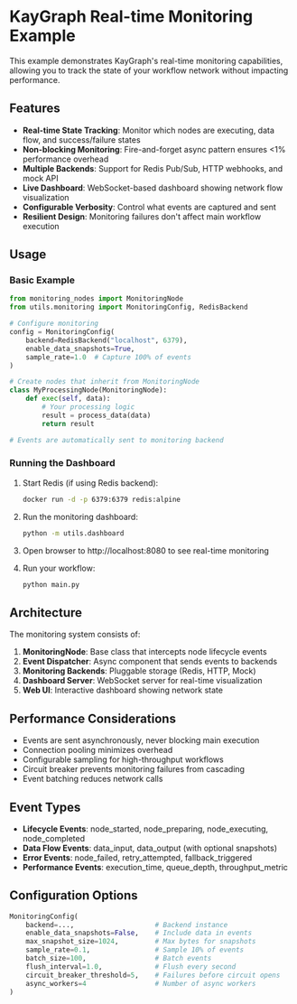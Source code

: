 # KayGraph Real-time Monitoring Example

This example demonstrates KayGraph's real-time monitoring capabilities, allowing you to track the state of your workflow network without impacting performance.

## Features

- **Real-time State Tracking**: Monitor which nodes are executing, data flow, and success/failure states
- **Non-blocking Monitoring**: Fire-and-forget async pattern ensures <1% performance overhead
- **Multiple Backends**: Support for Redis Pub/Sub, HTTP webhooks, and mock API
- **Live Dashboard**: WebSocket-based dashboard showing network flow visualization
- **Configurable Verbosity**: Control what events are captured and sent
- **Resilient Design**: Monitoring failures don't affect main workflow execution

## Usage

### Basic Example

```python
from monitoring_nodes import MonitoringNode
from utils.monitoring import MonitoringConfig, RedisBackend

# Configure monitoring
config = MonitoringConfig(
    backend=RedisBackend("localhost", 6379),
    enable_data_snapshots=True,
    sample_rate=1.0  # Capture 100% of events
)

# Create nodes that inherit from MonitoringNode
class MyProcessingNode(MonitoringNode):
    def exec(self, data):
        # Your processing logic
        result = process_data(data)
        return result

# Events are automatically sent to monitoring backend
```

### Running the Dashboard

1. Start Redis (if using Redis backend):
   ```bash
   docker run -d -p 6379:6379 redis:alpine
   ```

2. Run the monitoring dashboard:
   ```bash
   python -m utils.dashboard
   ```

3. Open browser to http://localhost:8080 to see real-time monitoring

4. Run your workflow:
   ```bash
   python main.py
   ```

## Architecture

The monitoring system consists of:

1. **MonitoringNode**: Base class that intercepts node lifecycle events
2. **Event Dispatcher**: Async component that sends events to backends
3. **Monitoring Backends**: Pluggable storage (Redis, HTTP, Mock)
4. **Dashboard Server**: WebSocket server for real-time visualization
5. **Web UI**: Interactive dashboard showing network state

## Performance Considerations

- Events are sent asynchronously, never blocking main execution
- Connection pooling minimizes overhead
- Configurable sampling for high-throughput workflows
- Circuit breaker prevents monitoring failures from cascading
- Event batching reduces network calls

## Event Types

- **Lifecycle Events**: node_started, node_preparing, node_executing, node_completed
- **Data Flow Events**: data_input, data_output (with optional snapshots)
- **Error Events**: node_failed, retry_attempted, fallback_triggered
- **Performance Events**: execution_time, queue_depth, throughput_metric

## Configuration Options

```python
MonitoringConfig(
    backend=...,                    # Backend instance
    enable_data_snapshots=False,    # Include data in events
    max_snapshot_size=1024,         # Max bytes for snapshots
    sample_rate=0.1,                # Sample 10% of events
    batch_size=100,                 # Batch events
    flush_interval=1.0,             # Flush every second
    circuit_breaker_threshold=5,    # Failures before circuit opens
    async_workers=4                 # Number of async workers
)
```